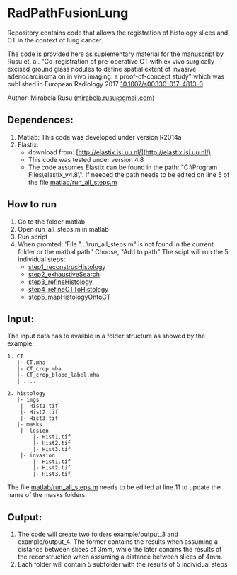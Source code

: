 # RadPathFusionLung
Repository contains code that allows the registration of histology slices and CT in the context of lung cancer. 

The code is provided here as suplementary material for the manuscript by Rusu et. al. "Co-registration of pre-operative CT with ex vivo surgically excised ground glass nodules to define spatial extent of invasive adenocarcinoma on in vivo imaging: a proof-of-concept study" which was published in European Radiology 2017 [10.1007/s00330-017-4813-0](https://www.doi.org/10.1007/s00330-017-4813-0)

Author: Mirabela Rusu (mirabela.rusu@gmail.com)

## Dependences: 

1. Matlab: This code was developed under version R2014a
2. Elastix: 
	* download from: [http://elastix.isi.uu.nl/](http://elastix.isi.uu.nl/)
	* This code was tested under version 4.8
	* The code assumes Elastix can be found in the path: "C:\Program Files\elastix_v4.8\\". If needed the path needs to be edited on line 5 of the file [matlab/run_all_steps.m](matlab/run_all_steps.m)
 
 
## How to run

1. Go to the folder matlab
2. Open run_all_steps.m in matlab
3. Run script 
4. When promted: 'File "...\run_all_steps.m" is not found in the current folder or the matbal path.' Choose, "Add to path"
  The scipt will run the 5 individual steps: 
    * [step1_reconstrucHistology](matlab/step1_reconstrucHistology.m)
    * [step2_exhaustiveSearch](matlab/step2_exhaustiveSearch)
    * [step3_refineHistology](matlab/step3_refineHistology.m)
    * [step4_refineCTToHistology](matlab/step4_refineCTToHistology.m)
    * [step5_mapHistologyOntoCT](matlab/step5_mapHistologyOntoCT.m)

## Input: 
The input data has to availble in a folder structure as showed by the example:
```
1. CT
   |- CT.mha
   |- CT_crop.mha
   |- CT_crop_blood_label.mha
   | ....
   
2. histology 
   |- imgs
	|- Hist1.tif
	|- Hist2.tif
	|- Hist3.tif
   |- masks   
	|- lesion 
		|- Hist1.tif
		|- Hist2.tif
		|- Hist3.tif
	|- invasion 
		|- Hist1.tif	   
		|- Hist2.tif
		|- Hist3.tif
 ```
The file [matlab/run_all_steps.m](matlab/run_all_steps.m) needs to be edited at line 11 to update the name of the masks folders.  
 
## Output: 

1. The code will create two folders example/output_3 and example/output_4. The former contains the results when assuming a distance between slices of 3mm, while the later conains the results of the reconstruction when assuming a distance between slices of 4mm. 
2. Each folder will contain 5 subfolder with the results of 5 individual steps
 
